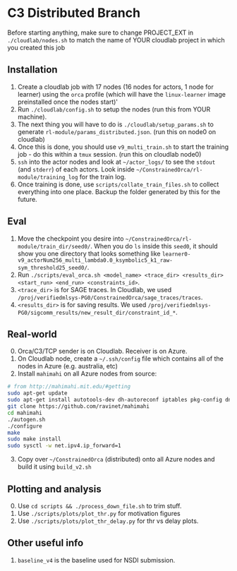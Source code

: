 # C3 Distributed Branch
Before starting anything, make sure to change PROJECT_EXT in `./cloudlab/nodes.sh` to match the name of YOUR cloudlab project in which you created this job

## Installation
1. Create a cloudlab job with 17 nodes (16 nodes for actors, 1 node for learner) using the `orca` profile (which will have the `linux-learner` image preinstalled once the nodes start)'
2. Run `./cloudlab/config.sh` to setup the nodes (run this from YOUR machine).
3. The next thing you will have to do is `./cloudlab/setup_params.sh` to generate `rl-module/params_distributed.json`. (run this on node0 on cloudlab)
4. Once this is done, you should use `v9_multi_train.sh` to start the training job - do this within a `tmux` session. (run this on cloudlab node0)
5. `ssh` into the actor nodes and look at `~/actor_logs/` to see the `stdout` (and `stderr`) of each actors. Look inside `~/ConstrainedOrca/rl-module/training_log` for the train log.
6. Once training is done,  use `scripts/collate_train_files.sh` to collect everything into one place. Backup the folder generated by this for the future.

## Eval
1. Move the checkpoint you desire into `~/ConstrainedOrca/rl-module/train_dir/seed0/`. When you do `ls` inside this `seed0`, it should show you one directory that looks something like `learner0-v9_actorNum256_multi_lambda0.0_ksymbolic5_k1_raw-sym_threshold25_seed0/`.
2. Run `./scripts/eval_orca.sh <model_name> <trace_dir> <results_dir> <start_run> <end_run> <constraints_id>`.
3. `<trace_dir>` is for SAGE traces. In Cloudlab, we used `/proj/verifiedmlsys-PG0/ConstrainedOrca/sage_traces/traces`.
4. `<results_dir>` is for saving results. We used `/proj/verifiedmlsys-PG0/sigcomm_results/new_result_dir/constraint_id_*`.

## Real-world 
0. Orca/C3/TCP sender is on Cloudlab. Receiver is on Azure. 
1. On Cloudlab node, create a `~/.ssh/config` file which contains all of the nodes in Azure (e.g. australia, etc)
2. Install `mahimahi` on all Azure nodes from source:
```bash
# from http://mahimahi.mit.edu/#getting
sudo apt-get update
sudo apt-get install autotools-dev dh-autoreconf iptables pkg-config dnsmasq-base apache2-dev apache2-bin debhelper libssl-dev ssl-cert libxcb-present-dev libcairo2-dev libpango1.0-dev protobuf-compiler libprotobuf-dev unzip
git clone https://github.com/ravinet/mahimahi
cd mahimahi
./autogen.sh
./configure
make
sudo make install
sudo sysctl -w net.ipv4.ip_forward=1
```
3. Copy over `~/ConstrainedOrca` (distributed) onto all Azure nodes and build it using `build_v2.sh`

## Plotting and analysis
0. Use `cd scripts && ./process_down_file.sh` to trim stuff.
1. Use `./scripts/plots/plot_thr.py` for motivation figures
2. Use `./scripts/plots/plot_thr_delay.py` for thr vs delay plots.

## Other useful info
1. `baseline_v4` is the baseline used for NSDI submission.